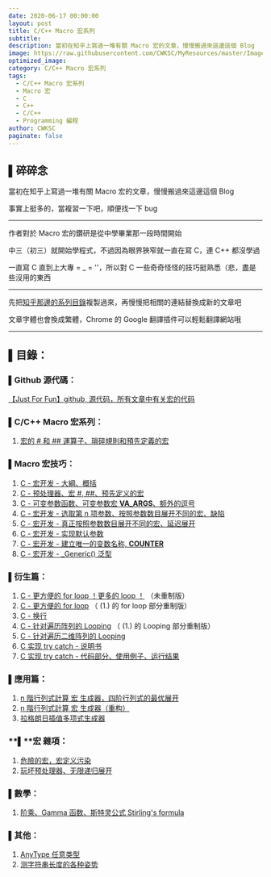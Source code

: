 ```yaml
---
date: 2020-06-17 00:00:00
layout: post
title: C/C++ Macro 宏系列
subtitle: 
description: 當初在知乎上寫過一堆有關 Macro 宏的文章，慢慢搬過來這邊這個 Blog
image: https://raw.githubusercontent.com/CWKSC/MyResources/master/Image/JustForFun.jpg
optimized_image: 
category: C/C++ Macro 宏系列
tags:
  - C/C++ Macro 宏系列
  - Macro 宏
  - C
  - C++
  - C/C++
  - Programming 編程
author: CWKSC
paginate: false
---
```


## ▌碎碎念

當初在知乎上寫過一堆有關 Macro 宏的文章，慢慢搬過來這邊這個 Blog

事實上挺多的，當複習一下吧，順便找一下 bug

___

作者對於 Macro 宏的鑽研是從中學畢業那一段時間開始

中三（初三）就開始學程式，不過因為眼界狹窄就一直在寫 C，連 C++ 都沒學過

一直寫 C 直到上大專 = _ = ''，所以對 C 一些奇奇怪怪的技巧挺熟悉（悲，盡是些沒用的東西

___

先把[知乎那邊的系列目錄](https://zhuanlan.zhihu.com/p/59807834)複製過來，再慢慢把相關的連結替換成新的文章吧

文章字體也會換成繁體，Chrome 的 Google 翻譯插件可以輕鬆翻譯網站哦

___

## ▌目錄：

### ▌Github 源代碼：

[【Just For Fun】github, 源代码，所有文章中有关宏的代码](https://zhuanlan.zhihu.com/p/75353995)

### ▌C/C++ Macro 宏系列：

1. [宏的 # 和 ## 運算子、瑣碎規則和預先定義的宏]([https://cwksc.github.io/%E5%AE%8F%E7%9A%84%E5%9F%BA%E7%A4%8E%E7%9F%A5%E8%AD%98-%E9%81%8B%E7%AE%97%E5%AD%90-%E7%91%A3%E7%A2%8E%E8%A6%8F%E5%89%87%E5%92%8C%E9%A0%90%E5%85%88%E5%AE%9A%E7%BE%A9%E7%9A%84%E5%AE%8F/](https://cwksc.github.io/宏的基礎知識-運算子-瑣碎規則和預先定義的宏/))

### ▌Macro 宏技巧：

1. [C - 宏开发 - 大綱、概括](https://zhuanlan.zhihu.com/p/59923365)
2. [C - 预处理器、宏 #, ##、预先定义的宏](https://zhuanlan.zhihu.com/p/60998127)
3. [C - 可变参数函数、可变参数宏 __VA_ARGS__、额外的逗号](https://zhuanlan.zhihu.com/p/60915174)
4. [C - 宏开发 - 选取第 n 项参数、按照参数数目展开不同的宏、缺陷](https://zhuanlan.zhihu.com/p/61152480)
5. [C - 宏开发 - 真正按照参数数目展开不同的宏、延迟展开](https://zhuanlan.zhihu.com/p/61467125)
6. [C - 宏开发 - 实现默认参数](https://zhuanlan.zhihu.com/p/62343197)
7. [C - 宏开发 - 建立唯一的变数名称, __COUNTER__](https://zhuanlan.zhihu.com/p/64479211)
8. [C - 宏开发 - _Generic() 泛型](https://zhuanlan.zhihu.com/p/66029308)

### ▌衍生篇：

1. [C - 更方便的 for loop ！更多的 loop ！](https://zhuanlan.zhihu.com/p/59654218) （未重制版）
2. [C - 更方便的 for loop](https://zhuanlan.zhihu.com/p/67516094) （ (1.) 的 for loop 部分重制版）
3. [C - 换行](https://zhuanlan.zhihu.com/p/69300862)
4. [C - 针对遍历阵列的 Looping](https://zhuanlan.zhihu.com/p/68627239) （ (1.) 的 Looping 部分重制版）
5. [C - 针对遍历二维阵列的 Looping](https://zhuanlan.zhihu.com/p/75323881)
6. [C 实现 try catch - 说明书](https://zhuanlan.zhihu.com/p/97061040)
7. [C 实现 try catch - 代码部分、使用例子、运行结果](https://zhuanlan.zhihu.com/p/97077403)

### ▌應用篇：

1. [n 階行列式計算 宏 生成器，四阶行列式的最优展开](https://zhuanlan.zhihu.com/p/77057988)
2. [n 階行列式計算 宏 生成器（重构）](https://zhuanlan.zhihu.com/p/77388741)
3. [拉格朗日插值多项式生成器](https://zhuanlan.zhihu.com/p/77491558)

### **▌**宏 雜項：

1. [危險的宏，宏定义污染](https://zhuanlan.zhihu.com/p/70292429)
2. [玩坏预处理器、无限递归展开](https://zhuanlan.zhihu.com/p/75584300)

### ▌數學：

1. [阶乘、Gamma 函数、斯特灵公式 Stirling's formula](https://zhuanlan.zhihu.com/p/91879417)

### ▌其他：

1. [AnyType 任意类型](https://zhuanlan.zhihu.com/p/91867932)
2. [测字符串长度的各种姿势](https://zhuanlan.zhihu.com/p/91880493)

